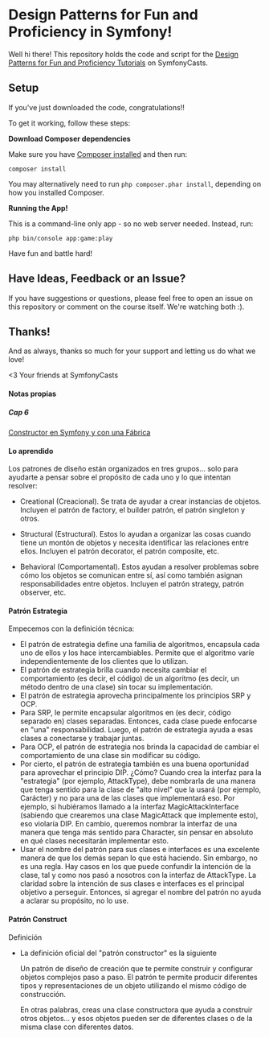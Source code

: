 # Design Patterns for Fun and Proficiency in Symfony!

Well hi there! This repository holds the code and script
for the [Design Patterns for Fun and Proficiency Tutorials](https://symfonycasts.com/screencast/design-patterns) on
SymfonyCasts.

## Setup

If you've just downloaded the code, congratulations!!

To get it working, follow these steps:

**Download Composer dependencies**

Make sure you have [Composer installed](https://getcomposer.org/download/)
and then run:

```
composer install
```

You may alternatively need to run `php composer.phar install`, depending
on how you installed Composer.

**Running the App!**

This is a command-line only app - so no web server needed. Instead, run:

```
php bin/console app:game:play
```

Have fun and battle hard!

## Have Ideas, Feedback or an Issue?

If you have suggestions or questions, please feel free to
open an issue on this repository or comment on the course
itself. We're watching both :).

## Thanks!

And as always, thanks so much for your support and letting
us do what we love!

<3 Your friends at SymfonyCasts

#### Notas propias

##### Cap 6

[Constructor en Symfony y con una Fábrica](https://symfonycasts.com/es/screencast/design-patterns/builder-factory)

#### Lo aprendido

Los patrones de diseño están organizados en tres grupos... solo para ayudarte a pensar sobre el propósito de cada uno y
lo que intentan resolver:

* Creational (Creacional). Se trata de ayudar a crear instancias de objetos. Incluyen el patrón de factory, el builder
  patrón, el patrón singleton y otros.

* Structural (Estructural). Estos lo ayudan a organizar las cosas cuando tiene un montón de objetos y necesita
  identificar las relaciones entre ellos. Incluyen el patrón decorator, el patrón composite, etc.

* Behavioral (Comportamental). Estos ayudan a resolver problemas sobre cómo los objetos se comunican entre sí, así como
  también asignan responsabilidades entre objetos. Incluyen el patrón strategy, patrón observer, etc.

#### Patrón Estrategia

Empecemos con la definición técnica:

* El patrón de estrategia define una familia de algoritmos, encapsula cada uno de ellos y los hace intercambiables.
  Permite que el algoritmo varíe independientemente de los clientes que lo utilizan.
* El patrón de estrategia brilla cuando necesita cambiar el comportamiento (es decir, el código) de un algoritmo (es
  decir, un método dentro de una clase) sin tocar su implementación.
* El patrón de estrategia aprovecha principalmente los principios SRP y OCP.
* Para SRP, le permite encapsular algoritmos en (es decir, código separado en) clases separadas. Entonces, cada clase
  puede enfocarse en "una" responsabilidad. Luego, el patrón de estrategia ayuda a esas clases a conectarse y trabajar
  juntas.
* Para OCP, el patrón de estrategia nos brinda la capacidad de cambiar el comportamiento de una clase sin modificar su
  código.
* Por cierto, el patrón de estrategia también es una buena oportunidad para aprovechar el principio DIP. ¿Cómo? Cuando
  crea la interfaz para la "estrategia" (por ejemplo, AttackType), debe nombrarla de una manera que tenga sentido para
  la clase de "alto nivel" que la usará (por ejemplo, Carácter) y no para una de las clases que implementará eso. Por
  ejemplo, si hubiéramos llamado a la interfaz MagicAttackInterface (sabiendo que crearemos una clase MagicAttack que
  implemente esto), eso violaría DIP. En cambio, queremos nombrar la interfaz de una manera que tenga más sentido para
  Character, sin pensar en absoluto en qué clases necesitarán implementar esto.
* Usar el nombre del patrón para sus clases e interfaces es una excelente manera de que los demás sepan lo que está
  haciendo. Sin embargo, no es una regla. Hay casos en los que puede confundir la intención de la clase, tal y como nos
  pasó a nosotros con la interfaz de AttackType. La claridad sobre la intención de sus clases e interfaces es el
  principal objetivo a perseguir. Entonces, si agregar el nombre del patrón no ayuda a aclarar su propósito, no lo use.

#### Patrón Construct

Definición

* La definición oficial del "patrón constructor" es la siguiente

  Un patrón de diseño de creación que te permite construir y configurar objetos complejos paso a paso. El patrón te
  permite producir diferentes tipos y representaciones de un objeto utilizando el mismo código de construcción.

  En otras palabras, creas una clase constructora que ayuda a construir otros objetos... y esos objetos pueden ser de
  diferentes clases o de la misma clase con diferentes datos.